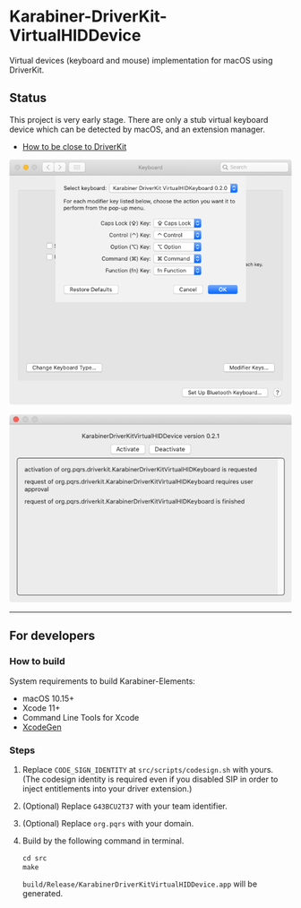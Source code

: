 # Karabiner-DriverKit-VirtualHIDDevice

Virtual devices (keyboard and mouse) implementation for macOS using DriverKit.

## Status

This project is very early stage.
There are only a stub virtual keyboard device which can be detected by macOS, and an extension manager.

-   [How to be close to DriverKit](DEVELOPMENT.md)

![System Preferences](docs/images/system-preferences.png)

![Extension Manager](docs/images/extension-manager.png)

---

## For developers

### How to build

System requirements to build Karabiner-Elements:

-   macOS 10.15+
-   Xcode 11+
-   Command Line Tools for Xcode
-   [XcodeGen](https://github.com/yonaskolb/XcodeGen)

### Steps

1.  Replace `CODE_SIGN_IDENTITY` at `src/scripts/codesign.sh` with yours.
    (The codesign identity is required even if you disabled SIP in order to inject entitlements into your driver extension.)
2.  (Optional) Replace `G43BCU2T37` with your team identifier.
3.  (Optional) Replace `org.pqrs` with your domain.
4.  Build by the following command in terminal.

    ```shell
    cd src
    make
    ```

    `build/Release/KarabinerDriverKitVirtualHIDDevice.app` will be generated.
